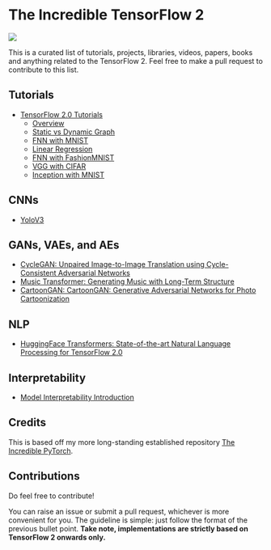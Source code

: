 # The Incredible TensorFlow 2

<img src="https://img.shields.io/badge/license-MIT-blue.svg"/>

This is a curated list of tutorials, projects, libraries, videos, papers, books and anything related to the TensorFlow 2. Feel free to make a pull request to contribute to this list. 

## Tutorials
- [TensorFlow 2.0 Tutorials](https://github.com/dragen1860/TensorFlow-2.x-Tutorials)
	- [Overview](https://github.com/dragen1860/TensorFlow-2.x-Tutorials/tree/master/01-TF2.0-Overview)
	- [Static vs Dynamic Graph](https://github.com/dragen1860/TensorFlow-2.x-Tutorials/tree/master/02-AutoGraph)
	- [FNN with MNIST](https://github.com/dragen1860/TensorFlow-2.x-Tutorials/tree/master/03-Play-with-MNIST)
	- [Linear Regression](https://github.com/dragen1860/TensorFlow-2.x-Tutorials/tree/master/04-Linear-Regression)
	- [FNN with FashionMNIST](https://github.com/dragen1860/TensorFlow-2.x-Tutorials/tree/master/05-FashionMNIST)
	- [VGG with CIFAR](https://github.com/dragen1860/TensorFlow-2.x-Tutorials/tree/master/06-CIFAR-VGG)
	- [Inception with MNIST](https://github.com/dragen1860/TensorFlow-2.x-Tutorials/tree/master/07-Inception)

## CNNs
- [YoloV3](https://github.com/zzh8829/yolov3-tf2)

## GANs, VAEs, and AEs
- [CycleGAN: Unpaired Image-to-Image Translation using Cycle-Consistent Adversarial Networks](https://github.com/LynnHo/CycleGAN-Tensorflow-2)
- [Music Transformer: Generating Music with Long-Term Structure](https://github.com/jason9693/MusicTransformer-tensorflow2.0)
- [CartoonGAN: CartoonGAN: Generative Adversarial Networks for Photo Cartoonization](https://github.com/mnicnc404/CartoonGan-tensorflow)

## NLP
- [HuggingFace Transformers: State-of-the-art Natural Language Processing for TensorFlow 2.0](https://github.com/huggingface/transformers)

## Interpretability
- [Model Interpretability Introduction](https://colab.research.google.com/drive/1xM6UZ9OdpGDnHBljZ0RglHV_kBrZ4e-9)

## Credits
This is based off my more long-standing established repository [The Incredible PyTorch](https://github.com/ritchieng/the-incredible-pytorch).


## Contributions
Do feel free to contribute!

You can raise an issue or submit a pull request, whichever is more convenient for you. The guideline is simple: just follow the format of the previous bullet point. **Take note, implementations are strictly based on TensorFlow 2 onwards only.**
